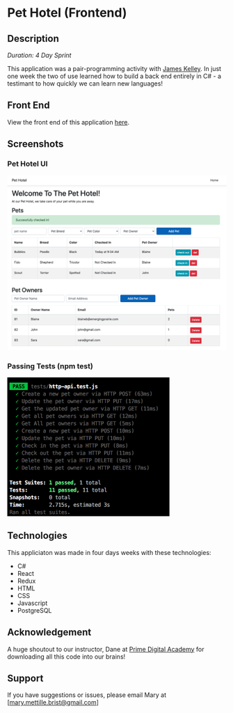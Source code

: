 # Pet Hotel (Frontend)

## Description

_Duration: 4 Day Sprint_

This application was a pair-programming activity with [James Kelley](https://github.com/jkkelley). In just one week the two of use learned how to build a back end entirely in C# - a testimant to how quickly we can learn new languages!

## Front End
View the front end of this application [here](https://github.com/MMettille/pet-hotel-backend).

## Screenshots
### Pet Hotel UI
![Pet Hotel Screenshot](pet-hotel.png)

### Passing Tests (npm test)
![Passing Tests](tests.png)

## Technologies

This appliciaton was made in four days weeks with these technologies:
- C#
- React
- Redux
- HTML
- CSS
- Javascript
- PostgreSQL

## Acknowledgement
A huge shoutout to our instructor, Dane at [Prime Digital Academy](www.primeacademy.io) for downloading all this code into our brains!

## Support
If you have suggestions or issues, please email Mary at [mary.mettille.brist@gmail.com]
